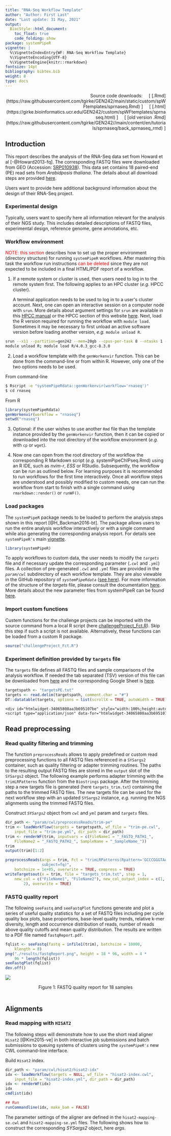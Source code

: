 ```yaml
---
title: "RNA-Seq Workflow Template" 
author: "Author: First Last"
date: "Last update: 31 May, 2021" 
output:
  BiocStyle::html_document:
    toc_float: true
    code_folding: show
package: systemPipeR
vignette: |
  %\VignetteIndexEntry{WF: RNA-Seq Workflow Template}
  %\VignetteEncoding{UTF-8}
  %\VignetteEngine{knitr::rmarkdown}
fontsize: 14pt
bibliography: bibtex.bib
weight: 8
type: docs
---
```


<style type="text/css">
pre code {
white-space: pre !important;
overflow-x: scroll !important;
word-break: keep-all !important;
word-wrap: initial !important;
}
</style>

<!--
Rscript -e "rmarkdown::render('sprnaseq.Rmd', c('BiocStyle::html_document'), clean=F); knitr::knit('sprnaseq.Rmd', tangle=TRUE)"
-->

<script type="text/javascript">
document.addEventListener("DOMContentLoaded", function() {
  document.querySelector("h1").className = "title";
});
</script>
<script type="text/javascript">
document.addEventListener("DOMContentLoaded", function() {
  var links = document.links;  
  for (var i = 0, linksLength = links.length; i < linksLength; i++)
    if (links[i].hostname != window.location.hostname)
      links[i].target = '_blank';
});
</script>



<div style="text-align: right"> 
Source code downloads: &nbsp; &nbsp;
[ [.Rmd](https://raw.githubusercontent.com/tgirke/GEN242/main/static/custom/spWFtemplates/sprnaseq.Rmd) ] &nbsp; &nbsp; 
[ [.html](https://girke.bioinformatics.ucr.edu/GEN242/custom/spWFtemplates/sprnaseq.html) ] &nbsp; &nbsp; 
[ [old version .Rmd](https://raw.githubusercontent.com/tgirke/GEN242//main/content/en/tutorials/sprnaseq/back_sprnaseq_rmd) ]
</div>


## Introduction

This report describes the analysis of the RNA-Seq data set from 
Howard et al [-@Howard2013-fq]. The corresponding FASTQ files were downloaded from
GEO (Accession: [SRP010938](http://www.ncbi.nlm.nih.gov/sra/?term=SRP010938)).
This data set contains 18 paired-end (PE) read sets from *Arabidposis thaliana*. 
The details about all download steps are provided [here](https://girke.bioinformatics.ucr.edu/GEN242/assignments/projects/project_data/). 


Users want to provide here additional background information about the design of their 
RNA-Seq project.

### Experimental design

Typically, users want to specify here all information relevant for the
analysis of their NGS study. This includes detailed descriptions of
FASTQ files, experimental design, reference genome, gene annotations,
etc.

### Workflow environment

<font color="red">NOTE: this section</font> describes how to set up the proper environment (directory structure) for running 
`systemPipeR` workflows. After mastering this task the workflow run instructions <font color="red">can be deleted</font> since they are not expected
to be included in a final HTML/PDF report of a workflow.

1. If a remote system or cluster is used, then users need to log in to the
   remote system first. The following applies to an HPC cluster (_e.g._ HPCC
   cluster). 

   A terminal application needs to be used to log in to a user's cluster account. Next, one
   can open an interactive session on a computer node with `srun`. More details about
   argument settings for `srun` are available in this [HPCC
   manual](http://hpcc.ucr.edu/manuals_linux-cluster_jobs.html#partitions) or
   the HPCC section of this website
   [here](https://girke.bioinformatics.ucr.edu/GEN242/tutorials/linux/linux/#job-submission-with-sbatch).
   Next, load the R version required for running the workflow with `module load`. Sometimes it may be necessary to
   first unload an active software version before loading another version, _e.g._ `module unload R`.

```sh
srun --x11 --partition=gen242 --mem=20gb --cpus-per-task 8 --ntasks 1 --time 2:00:00 --pty bash -l
module unload R; module load R/4.0.3_gcc-8.3.0
```

2. Load a workflow template with the `genWorkenvir` function. This can be done from the command-line or from within R. 
   However, only one of the two options needs to be used.

From command-line

```sh
$ Rscript -e "systemPipeRdata::genWorkenvir(workflow='rnaseq')"
$ cd rnaseq
```

From R


```r
library(systemPipeRdata)
genWorkenvir(workflow = "rnaseq")
setwd("rnaseq")
```

3. Optional: if the user wishes to use another `Rmd` file than the template instance provided by the `genWorkenvir` function, then it can be copied or downloaded 
   into the root directory of the workflow environment (_e.g._ with `cp` or `wget`).

4. Now one can open from the root directory of the workflow the corresponding R Markdown script (_e.g._ systemPipeChIPseq.Rmd) using an R IDE, such as _nvim-r_, _ESS_ or RStudio. 
   Subsequently, the workflow can be run as outlined below. For learning purposes it is recommended to run workflows for the first time interactively. Once all workflow steps are 
   understood and possibly modified to custom needs, one can run the workflow from start to finish with a single command using `rmarkdown::render()` or `runWF()`.


### Load packages

The `systemPipeR` package needs to be loaded to perform the analysis 
steps shown in this report [@H_Backman2016-bt]. The package allows users
to run the entire analysis workflow interactively or with a single command 
while also generating the corresponding analysis report. For details
see `systemPipeR's` main [vignette](http://www.bioconductor.org/packages/devel/bioc/vignettes/systemPipeR/inst/doc/systemPipeR.html).


```r
library(systemPipeR)
```

To apply workflows to custom data, the user needs to modify the _`targets`_ file and if
necessary update the corresponding parameter (_`.cwl`_ and _`.yml`_) files. 
A collection of pre-generated _`.cwl`_ and _`.yml`_ files are provided in the _`param/cwl`_ subdirectory 
of each workflow template. They are also viewable in the GitHub repository of _`systemPipeRdata`_ ([see
here](https://github.com/tgirke/systemPipeRdata/tree/master/inst/extdata/param/cwl)).
For more information of the structure of the *targets* file, please consult the documentation 
[here](http://www.bioconductor.org/packages/release/bioc/vignettes/systemPipeR/inst/doc/systemPipeR.html#25_structure_of_targets_file). More details about the new parameter files from systemPipeR can be found [here](http://www.bioconductor.org/packages/release/bioc/vignettes/systemPipeR/inst/doc/systemPipeR.html#26_structure_of_the_new_param_files_and_construct_sysargs2_container). 

### Import custom functions

Custem functions for the challenge projects can be imported with the source
command from a local R script (here [challengeProject_Fct.R](https://raw.githubusercontent.com/tgirke/GEN242/main/content/en/tutorials/spchipseq/challengeProject_Fct.R)).  Skip this step if such a
script is not available.  Alternatively, these functions can be loaded from a
custom R package. 


```r
source("challengeProject_Fct.R")
```

### Experiment definition provided by `targets` file

The `targets` file defines all FASTQ files and sample comparisons of the analysis workflow.
If needed the tab separated (TSV) version of this file can be downloaded from [here](https://github.com/tgirke/GEN242/tree/main/content/en/assignments/Projects/targets_files)
and the corresponding Google Sheet is [here](https://docs.google.com/spreadsheets/d/1DTgTGlZZscSPjlHOGdJC8QK4vvimN1BORjXKXzd_cfA/edit#gid=472150521).


```r
targetspath <- "targetsPE.txt"
targets <- read.delim(targetspath, comment.char = "#")
DT::datatable(targets, options = list(scrollX = TRUE, autoWidth = TRUE))
```

```{=html}
<div id="htmlwidget-34065808aa3b695107be" style="width:100%;height:auto;" class="datatables html-widget"></div>
<script type="application/json" data-for="htmlwidget-34065808aa3b695107be">{"x":{"filter":"none","data":[["1","2","3","4","5","6","7","8","9","10","11","12","13","14","15","16","17","18"],["./data/SRR446027_1.fastq.gz","./data/SRR446028_1.fastq.gz","./data/SRR446029_1.fastq.gz","./data/SRR446030_1.fastq.gz","./data/SRR446031_1.fastq.gz","./data/SRR446032_1.fastq.gz","./data/SRR446033_1.fastq.gz","./data/SRR446034_1.fastq.gz","./data/SRR446035_1.fastq.gz","./data/SRR446036_1.fastq.gz","./data/SRR446037_1.fastq.gz","./data/SRR446038_1.fastq.gz","./data/SRR446039_1.fastq.gz","./data/SRR446040_1.fastq.gz","./data/SRR446041_1.fastq.gz","./data/SRR446042_1.fastq.gz","./data/SRR446043_1.fastq.gz","./data/SRR446044_1.fastq.gz"],["./data/SRR446027_2.fastq.gz","./data/SRR446028_2.fastq.gz","./data/SRR446029_2.fastq.gz","./data/SRR446030_2.fastq.gz","./data/SRR446031_2.fastq.gz","./data/SRR446032_2.fastq.gz","./data/SRR446033_2.fastq.gz","./data/SRR446034_2.fastq.gz","./data/SRR446035_2.fastq.gz","./data/SRR446036_2.fastq.gz","./data/SRR446037_2.fastq.gz","./data/SRR446038_2.fastq.gz","./data/SRR446039_2.fastq.gz","./data/SRR446040_2.fastq.gz","./data/SRR446041_2.fastq.gz","./data/SRR446042_2.fastq.gz","./data/SRR446043_2.fastq.gz","./data/SRR446044_2.fastq.gz"],["M1A","M1B","A1A","A1B","V1A","V1B","M6A","M6B","A6A","A6B","V6A","V6B","M12A","M12B","A12A","A12B","V12A","V12B"],["M1","M1","A1","A1","V1","V1","M6","M6","A6","A6","V6","V6","M12","M12","A12","A12","V12","V12"],["Mock.1h.A","Mock.1h.B","Avr.1h.A","Avr.1h.B","Vir.1h.A","Vir.1h.B","Mock.6h.A","Mock.6h.B","Avr.6h.A","Avr.6h.B","Vir.6h.A","Vir.6h.B","Mock.12h.A","Mock.12h.B","Avr.12h.A","Avr.12h.B","Vir.12h.A","Vir.12h.B"],[1,1,1,1,1,1,1,1,1,1,1,1,1,1,1,1,1,1],["23-Mar-2012","23-Mar-2012","23-Mar-2012","23-Mar-2012","23-Mar-2012","23-Mar-2012","23-Mar-2012","23-Mar-2012","23-Mar-2012","23-Mar-2012","23-Mar-2012","23-Mar-2012","23-Mar-2012","23-Mar-2012","23-Mar-2012","23-Mar-2012","23-Mar-2012","23-Mar-2012"]],"container":"<table class=\"display\">\n  <thead>\n    <tr>\n      <th> <\/th>\n      <th>FileName1<\/th>\n      <th>FileName2<\/th>\n      <th>SampleName<\/th>\n      <th>Factor<\/th>\n      <th>SampleLong<\/th>\n      <th>Experiment<\/th>\n      <th>Date<\/th>\n    <\/tr>\n  <\/thead>\n<\/table>","options":{"scrollX":true,"autoWidth":true,"columnDefs":[{"className":"dt-right","targets":6},{"orderable":false,"targets":0}],"order":[],"orderClasses":false}},"evals":[],"jsHooks":[]}</script>
```

## Read preprocessing

### Read quality filtering and trimming

The function `preprocessReads` allows to apply predefined or custom
read preprocessing functions to all FASTQ files referenced in a
`SYSargs2` container, such as quality filtering or adapter trimming
routines. The paths to the resulting output FASTQ files are stored in the
`output` slot of the `SYSargs2` object. The following example performs adapter trimming with
the `trimLRPatterns` function from the `Biostrings` package.
After the trimming step a new targets file is generated (here
`targets_trim.txt`) containing the paths to the trimmed FASTQ files.
The new targets file can be used for the next workflow step with an updated
`SYSargs2` instance, _e.g._ running the NGS alignments using the
trimmed FASTQ files.

Construct _`SYSargs2`_ object from _`cwl`_ and _`yml`_ param and _`targets`_ files.


```r
dir_path <- "param/cwl/preprocessReads/trim-pe"
trim <- loadWorkflow(targets = targetspath, wf_file = "trim-pe.cwl", 
    input_file = "trim-pe.yml", dir_path = dir_path)
trim <- renderWF(trim, inputvars = c(FileName1 = "_FASTQ_PATH1_", 
    FileName2 = "_FASTQ_PATH2_", SampleName = "_SampleName_"))
trim
output(trim)[1:2]
```


```r
preprocessReads(args = trim, Fct = "trimLRPatterns(Rpattern='GCCCGGGTAA', 
                subject=fq)", 
    batchsize = 1e+05, overwrite = TRUE, compress = TRUE)
writeTargetsout(x = trim, file = "targets_trim.txt", step = 1, 
    new_col = c("FileName1", "FileName2"), new_col_output_index = c(1, 
        2), overwrite = TRUE)
```

### FASTQ quality report

The following `seeFastq` and `seeFastqPlot` functions generate and plot a series of useful 
quality statistics for a set of FASTQ files including per cycle quality box
plots, base proportions, base-level quality trends, relative k-mer
diversity, length and occurrence distribution of reads, number of reads
above quality cutoffs and mean quality distribution. The results are
written to a PDF file named `fastqReport.pdf`.


```r
fqlist <- seeFastq(fastq = infile1(trim), batchsize = 10000, 
    klength = 8)
png("./results/fastqReport.png", height = 18 * 96, width = 4 * 
    96 * length(fqlist))
seeFastqPlot(fqlist)
dev.off()
```

![](../results/fastqReport.png)
<div align="center">Figure 1: FASTQ quality report for 18 samples</div></br>

## Alignments

### Read mapping with `HISAT2`

The following steps will demonstrate how to use the short read aligner `Hisat2`
[@Kim2015-ve] in both interactive job submissions and batch submissions to
queuing systems of clusters using the _`systemPipeR's`_ new CWL command-line interface.

Build `Hisat2` index.


```r
dir_path <- "param/cwl/hisat2/hisat2-idx"
idx <- loadWorkflow(targets = NULL, wf_file = "hisat2-index.cwl", 
    input_file = "hisat2-index.yml", dir_path = dir_path)
idx <- renderWF(idx)
idx
cmdlist(idx)

## Run
runCommandline(idx, make_bam = FALSE)
```

The parameter settings of the aligner are defined in the `hisat2-mapping-se.cwl` 
and `hisat2-mapping-se.yml` files. The following shows how to construct the 
corresponding *SYSargs2* object, here *args*.












































